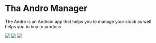 # Tha Andro Manager

The Andro is an Android app that helps you to manage your stock as well helps you to buy to producs
 

<img src="https://raw.githubusercontent.com/alitarfa/product-managment/master/image/unnamed.webp"/>
<img src="https://raw.githubusercontent.com/alitarfa/product-managment/master/image/unnamed%20(1).webp"/>
<img src="https://github.com/alitarfa/product-managment/blob/master/image/unnamed%20(2).webp?raw=true"/>
